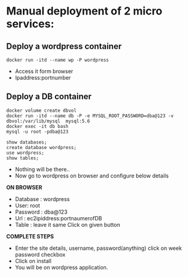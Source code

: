 # Manual deployment of 2 micro services:
## Deploy a wordpress container
```
docker run -itd --name wp -P wordpress
```
- Access it form browser
- Ipaddress:portnumber
## Deploy a DB container
```
docker volume create dbvol
docker run -itd --name db -P -e MYSQL_ROOT_PASSWORD=dba@123 -v dbvol:/var/lib/mysql  mysql:5.6
docker exec -it db bash
mysql -u root -pdba@123

show databases;
create database wordpress;
use wordpress;
show tables;
```
- Nothing will be there..
- Now go to wordpress on browser and configure below details

**ON BROWSER**
  
- Database : wordpress
- User: root
- Password : dba@123
- Url : ec2ipiddress:portnaumerofDB
- Table : leave it same
Click on given button

**COMPLETE STEPS**

- Enter the site details, username, password(anything) click on week password checkbox
- Click on install
- You will be on wordpress application.
